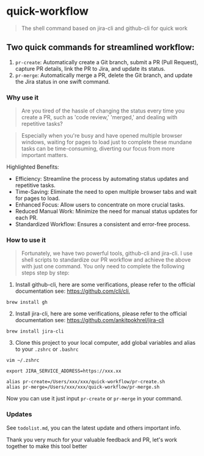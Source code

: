 # quick-workflow

> The shell command based on jira-cli and github-cli for quick work

## Two quick commands for streamlined workflow:

1. `pr-create`: Automatically create a Git branch, submit a PR (Pull Request), capture PR details, link the PR to Jira, and update its status.
2. `pr-merge`: Automatically merge a PR, delete the Git branch, and update the Jira status in one swift command.

### Why use it

> Are you tired of the hassle of changing the status every time you create a PR, such as 'code review,' 'merged,' and dealing with repetitive tasks?

> Especially when you're busy and have opened multiple browser windows, waiting for pages to load just to complete these mundane tasks can be time-consuming, diverting our focus from more important matters.

Highlighted Benefits:

- Efficiency: Streamline the process by automating status updates and repetitive tasks.
- Time-Saving: Eliminate the need to open multiple browser tabs and wait for pages to load.
- Enhanced Focus: Allow users to concentrate on more crucial tasks.
- Reduced Manual Work: Minimize the need for manual status updates for each PR.
- Standardized Workflow: Ensures a consistent and error-free process.

### How to use it

> Fortunately, we have two powerful tools, github-cli and jira-cli. I use shell scripts to standardize our PR workflow and achieve the above with just one command. You only need to complete the following steps step by step:

1. Install github-cli, here are some verifications, please refer to the official documentation see: https://github.com/cli/cli,

```
brew install gh
```

2. Install jira-cli, here are some verifications, please refer to the official documentation see: https://github.com/ankitpokhrel/jira-cli

```
brew install jira-cli
```

3. Clone this project to your local computer, add global variables and alias to your `.zshrc` or `.bashrc`

```
vim ~/.zshrc
```

```
export JIRA_SERVICE_ADDRESS=https://xxx.xx

alias pr-create=/Users/xxx/xxx/quick-workflow/pr-create.sh
alias pr-merge=/Users/xxx/xxx/quick-workflow/pr-merge.sh
```

Now you can use it just input `pr-create` or `pr-merge` in your command.


### Updates

See `todolist.md`, you can the latest update and others important info. 

Thank you very much for your valuable feedback and PR, let's work together to make this tool better
